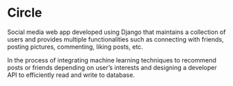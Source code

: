 # Circle
Social media web app developed using Django that maintains a collection of users and provides multiple functionalities such as connecting with friends, posting pictures, commenting, liking posts, etc.

In the process of integrating machine learning techniques to recommend posts or friends depending on user’s interests and designing a
developer API to efficiently read and write to database.

